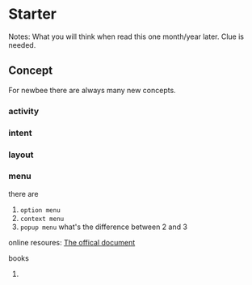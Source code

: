 # Starter

Notes: What you will think when read this one month/year later. Clue is needed.

## Concept
For newbee there are always many new concepts.
### activity
### intent
### layout
### menu
there are 
1. `option menu`
2. `context menu`
3. `popup menu`
what's the difference between 2 and 3


online resoures:
[The offical document](https://developer.android.google.cn)

books
1. <The first line code>
